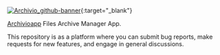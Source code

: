 [![Archivio_github-banner](https://user-images.githubusercontent.com/130581829/233871771-90c0d646-1fe2-4be1-b68b-9ac554e320f6.png)](https://www.archivioapp.net){:target="_blank"}

[Archivioapp](https://www.archivioapp.net) Files Archive Manager App.

This repository is as a platform where you can submit bug reports, make requests for new features, and engage in general discussions.
